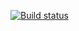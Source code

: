 [![Build status](https://build.appcenter.ms/v0.1/apps/086fc765-fb9a-4531-9c47-ecf732aa2766/branches/dev/badge)](https://appcenter.ms)
